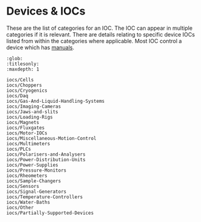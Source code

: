 # Devices & IOCs

These are the list of categories for an IOC. The IOC can appear in multiple categories if it is relevant. There are details relating to specific device IOCs listed from within the categories where applicable. Most IOC control a device which has [manuals](Manuals).

```{toctree}
:glob:
:titlesonly:
:maxdepth: 1

iocs/Cells
iocs/Choppers
iocs/Cryogenics
iocs/Daq
iocs/Gas-And-Liquid-Handling-Systems
iocs/Imaging-Cameras
iocs/Jaws-and-slits
iocs/Loading-Rigs
iocs/Magnets
iocs/Fluxgates
iocs/Motor-IOCs
iocs/Miscellaneous-Motion-Control
iocs/Multimeters
iocs/PLCs
iocs/Polarisers-and-Analysers
iocs/Power-Distribution-Units
iocs/Power-Supplies
iocs/Pressure-Monitors
iocs/Rheometers
iocs/Sample-Changers
iocs/Sensors
iocs/Signal-Generators
iocs/Temperature-Controllers
iocs/Water-Baths
iocs/Other
iocs/Partially-Supported-Devices
```
